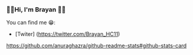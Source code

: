 ### 🎸🎶Hi, I'm Brayan 🤟🏴

You can find me 😁:
- [Twiter] (https://twitter.com/Brayan_HC11)

https://github.com/anuraghazra/github-readme-stats#github-stats-card

